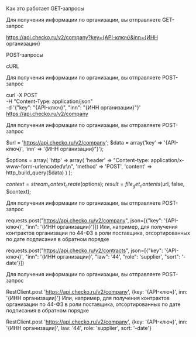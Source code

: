 Как это работает
GET-запросы

Для получения информации по организации, вы отправляете GET-запрос

https://api.checko.ru/v2/company?key={API-ключ}&inn={ИНН организации}

POST-запросы

cURL

Для получения информации по организации, вы отправляете POST-запрос

curl -X POST \
-H "Content-Type: application/json" \
-d '{"key": "{API-ключ}", "inn": "{ИНН организации}"}' \
https://api.checko.ru/v2/company


Для получения информации по организации, вы отправляете POST-запрос

$url = 'https://api.checko.ru/v2/company';
$data = array('key' => '{API-ключ}', 'inn' => '{ИНН организации}"}');

$options = array(
  'http' => array(
    'header'  => "Content-type: application/x-www-form-urlencoded\r\n",
    'method'  => 'POST',
    'content' => http_build_query($data)
  )
);

$context = stream_context_create($options);
$result = file_get_contents($url, false, $context);

Для получения информации по организации, вы отправляете POST-запрос

requests.post("https://api.checko.ru/v2/company", json=[{"key": '{API-ключ}', "inn": '{ИНН организации}'}])
Или, например, для получения контрактов организации по 44-ФЗ в роли поставщика, отсортированных по дате подписания в обратном порядке

requests.post("https://api.checko.ru/v2/contracts", json=[{"key": '{API-ключ}', "inn": '{ИНН организации}', "law": '44', "role": 'supplier', "sort": '-date'}])

Для получения информации по организации, вы отправляете POST-запрос

RestClient.post 'https://api.checko.ru/v2/company', {key: '{API-ключ}', inn: '{ИНН организации}'}
Или, например, для получения контрактов организации по 44-ФЗ в роли поставщика, отсортированных по дате подписания в обратном порядке

RestClient.post 'https://api.checko.ru/v2/company', {key: '{API-ключ}', inn: '{ИНН организации}', law: '44', role: 'supplier', sort: '-date'}

